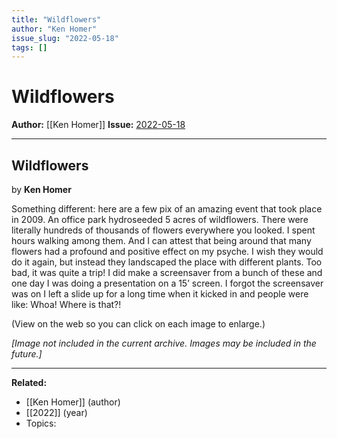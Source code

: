 ```yaml
---
title: "Wildflowers"
author: "Ken Homer"
issue_slug: "2022-05-18"
tags: []
---
```


# Wildflowers

**Author:** [[Ken Homer]]
**Issue:** [2022-05-18](https://plex.collectivesensecommons.org/2022-05-18/)

---

## Wildflowers
by **Ken Homer**

Something different: here are a few pix of an amazing event that took place in 2009. An office park hydroseeded 5 acres of wildflowers. There were literally hundreds of thousands of flowers everywhere you looked. I spent hours walking among them. And I can attest that being around that many flowers had a profound and positive effect on my psyche. I wish they would do it again, but instead they landscaped the place with different plants. Too bad, it was quite a trip! I did make a screensaver from a bunch of these and one day I was doing a presentation on a 15’ screen. I forgot the screensaver was on I left a slide up for a long time when it kicked in and people were like: Whoa! Where is that?!

(View on the web so you can click on each image to enlarge.)

*[Image not included in the current archive. Images may be included in the future.]*

---

**Related:**
- [[Ken Homer]] (author)
- [[2022]] (year)
- Topics: 

